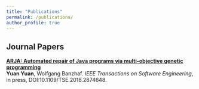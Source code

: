 ```yaml
---
title: "Publications"
permalink: /publications/
author_profile: true
---
```


## Journal Papers

<b>[ARJA: Automated repair of Java programs via multi-objective genetic programming](http://)</b> <br> 
<b>Yuan Yuan</b>, Wolfgang Banzhaf.
<i>IEEE Transactions on Software Engineering</i>, in press, DOI:10.1109/TSE.2018.2874648.

